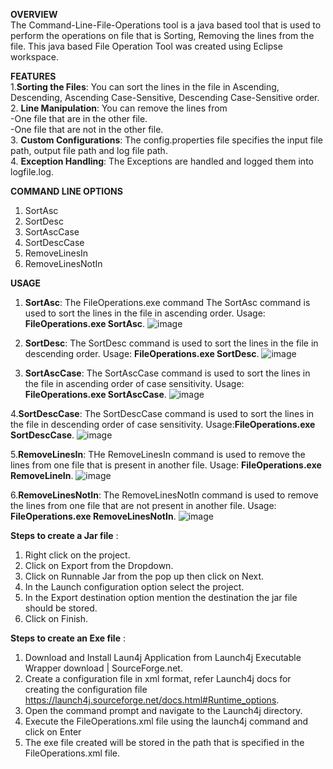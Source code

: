 **OVERVIEW**  
The Command-Line-File-Operations tool is a java based tool that is used to perform the operations on file that is Sorting, Removing the lines from the file.
This java based File Operation Tool was created using Eclipse workspace.

**FEATURES**  
1.**Sorting the Files**: You can sort the lines in the file in Ascending, Descending, Ascending Case-Sensitive, Descending Case-Sensitive order.  
2. **Line Manipulation**: You can remove the lines from    
  -One file that are in the other file.      
  -One file that are not in the other file.  
3. **Custom Configurations**: The config.properties file specifies the input file path, output file path and log file path.  
4. **Exception Handling**: The Exceptions are handled and logged them into logfile.log.

**COMMAND LINE OPTIONS**  
1.	SortAsc
2.	SortDesc
3.	SortAscCase
4.	SortDescCase
5.	RemoveLinesIn
6.	RemoveLinesNotIn

**USAGE**   
1. **SortAsc**: The FileOperations.exe command  The SortAsc command is used to sort the lines in the file in ascending order.
Usage: **FileOperations.exe SortAsc**.  ![image](https://github.com/KARTHIKEYAN124/Command-Line-File-Operations/assets/89963351/e7eeabec-c156-4ee8-89e0-12751a88f809)


2. **SortDesc**: The SortDesc command is used to sort the lines in the file in descending order.
Usage: **FileOperations.exe SortDesc**. ![image](https://github.com/KARTHIKEYAN124/Command-Line-File-Operations/assets/89963351/f278c055-ce9d-4dec-accb-730e6c5dc062)

3. **SortAscCase**: The SortAscCase command is used to sort the lines in the file in ascending order of case sensitivity.
Usage: **FileOperations.exe SortAscCase**.  ![image](https://github.com/KARTHIKEYAN124/Command-Line-File-Operations/assets/89963351/e5fec937-cc6c-4cdb-83a9-bef0cfe91344)

4.**SortDescCase**: The SortDescCase command is used to sort the lines in the file in descending order of case sensitivity.
Usage:**FileOperations.exe SortDescCase**. ![image](https://github.com/KARTHIKEYAN124/Command-Line-File-Operations/assets/89963351/c212b468-89ca-476c-a71d-870668cdb7bb)

5.**RemoveLinesIn**: THe RemoveLinesIn command is used to remove the lines from one file that is present in another file.
Usage: **FileOperations.exe RemoveLineIn**. ![image](https://github.com/KARTHIKEYAN124/Command-Line-File-Operations/assets/89963351/28916f66-b646-4ddb-8c99-32670c0d96e1)

6.**RemoveLinesNotIn**: The RemoveLinesNotIn command is used to remove the lines from one file that are not present in another file.
Usage: **FileOperations.exe RemoveLinesNotIn**.  ![image](https://github.com/KARTHIKEYAN124/Command-Line-File-Operations/assets/89963351/25783299-4e5f-4bd0-919e-a0ce4a307fca)


**Steps to create a Jar file** :    
1.	Right click on the project. 
2.	Click on Export from the Dropdown. 
3.	Click on Runnable Jar from the pop up then click on Next.
4.	In the Launch configuration option select the project.
5.	In the Export destination option mention the destination the jar file should be stored.
6.	Click on Finish.  

**Steps to create an Exe file** :   
1.	Download and Install Laun4j Application from Launch4j Executable Wrapper download | SourceForge.net.
2.	Create a configuration file in xml format, refer Launch4j docs for creating the configuration file https://launch4j.sourceforge.net/docs.html#Runtime_options. 
3.	Open the command prompt and navigate to the Launch4j directory.
4.	Execute the FileOperations.xml file using the launch4j command and click on Enter 
5.	The exe file created will be stored in the path that is specified in the FileOperations.xml file.


